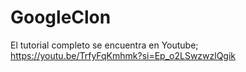 # GoogleClon
El tutorial completo se encuentra en Youtube; https://youtu.be/TrfyFqKmhmk?si=Ep_o2LSwzwzlQgik
